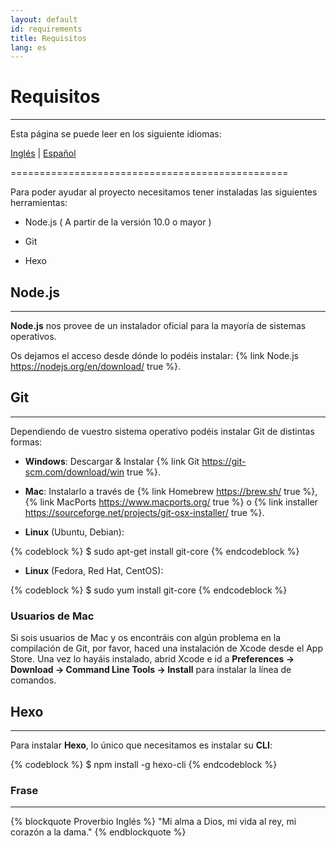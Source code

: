 ```yaml
---
layout: default
id: requirements
title: Requisitos
lang: es
---
```


# Requisitos

---

Esta página se puede leer en los siguiente idiomas:
 
[Inglés](#) | [Español](/beeping/es/requirements.html)

================================================

Para poder ayudar al proyecto necesitamos tener instaladas las siguientes herramientas:

* Node.js ( A partir de la versión 10.0 o mayor )

* Git

* Hexo

## Node.js

---

**Node.js** nos provee de un instalador oficial para la mayoría de sistemas operativos.

Os dejamos el acceso desde dónde lo podéis instalar: {% link Node.js https://nodejs.org/en/download/ true %}.

## Git

---

Dependiendo de vuestro sistema operativo podéis instalar Git de distintas formas:

* **Windows**: Descargar & Instalar {% link Git https://git-scm.com/download/win true %}.

* **Mac**: Instalarlo a través de {% link Homebrew https://brew.sh/ true %}, {% link MacPorts https://www.macports.org/ true %} o {% link installer https://sourceforge.net/projects/git-osx-installer/ true %}.

* **Linux** (Ubuntu, Debian): 

{% codeblock %}
$ sudo apt-get install git-core
{% endcodeblock %}

* **Linux** (Fedora, Red Hat, CentOS): 

{% codeblock %}
$ sudo yum install git-core
{% endcodeblock %}

### Usuarios de Mac
 
Si sois usuarios de Mac y os encontráis con algún problema en la compilación de Git, por favor, haced una instalación de Xcode desde el App Store. Una vez lo hayáis instalado, abrid Xcode e id a **Preferences -> Download -> Command Line Tools -> Install** para instalar la línea de comandos.

## Hexo

---

Para instalar **Hexo**, lo único que necesitamos es instalar su **CLI**:

{% codeblock %}
$ npm install -g hexo-cli
{% endcodeblock %}

### Frase

---

{% blockquote Proverbio Inglés %}
"Mi alma a Dios, mi vida al rey, mi corazón a la dama."
{% endblockquote %}
